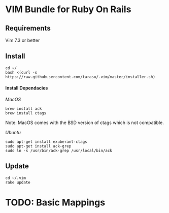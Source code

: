 # VIM Bundle for Ruby On Rails

## Requirements

Vim 7.3 or better

## Install

    cd ~/
    bash <(curl -s https://raw.githubusercontent.com/tarasu/.vim/master/installer.sh)

#### Install Dependacies

*MacOS*

    brew install ack
    brew install ctags

Note: MacOS comes with the BSD version of ctags which is not compatible.

*Ubuntu*

    sudo apt-get install exuberant-ctags
    sudo apt-get install ack-grep
    sudo ln -s /usr/bin/ack-grep /usr/local/bin/ack

## Update

    cd ~/.vim
    rake update

# TODO: Basic Mappings
